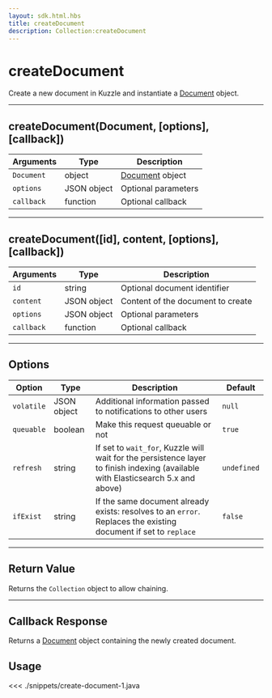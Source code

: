 ```yaml
---
layout: sdk.html.hbs
title: createDocument
description: Collection:createDocument
---
```


# createDocument

Create a new document in Kuzzle and instantiate a [Document](/sdk/android/3/document/) object.

---

## createDocument(Document, [options], [callback])

| Arguments  | Type        | Description                                 |
| ---------- | ----------- | ------------------------------------------- |
| `Document` | object      | [Document](/sdk/android/3/document/) object |
| `options`  | JSON object | Optional parameters                         |
| `callback` | function    | Optional callback                           |

---

## createDocument([id], content, [options], [callback])

| Arguments  | Type        | Description                       |
| ---------- | ----------- | --------------------------------- |
| `id`       | string      | Optional document identifier      |
| `content`  | JSON object | Content of the document to create |
| `options`  | JSON object | Optional parameters               |
| `callback` | function    | Optional callback                 |

---

## Options

| Option     | Type        | Description                                                                                                                      | Default     |
| ---------- | ----------- | -------------------------------------------------------------------------------------------------------------------------------- | ----------- |
| `volatile` | JSON object | Additional information passed to notifications to other users                                                                    | `null`      |
| `queuable` | boolean     | Make this request queuable or not                                                                                                | `true`      |
| `refresh`  | string      | If set to `wait_for`, Kuzzle will wait for the persistence layer to finish indexing (available with Elasticsearch 5.x and above) | `undefined` |
| `ifExist`  | string      | If the same document already exists: resolves to an `error`. Replaces the existing document if set to `replace`                  | `false`     |

---

## Return Value

Returns the `Collection` object to allow chaining.

---

## Callback Response

Returns a [Document](/sdk/android/3/document/) object containing the newly created document.

## Usage

<<< ./snippets/create-document-1.java
